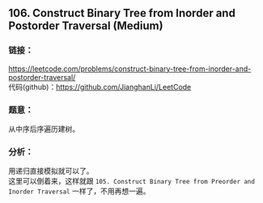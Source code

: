 ## 106. Construct Binary Tree from Inorder and Postorder Traversal (Medium)

### **链接**：
https://leetcode.com/problems/construct-binary-tree-from-inorder-and-postorder-traversal/  
代码(github)：https://github.com/JianghanLi/LeetCode

### **题意**：
从中序后序遍历建树。

### **分析**：
用递归直接模拟就可以了。  
这里可以倒着来，这样就跟 `105. Construct Binary Tree from Preorder and Inorder Traversal` 一样了，不用再想一遍。
